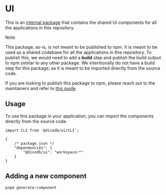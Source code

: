 # UI

This is an [internal package](https://turbo.hector.im/repo/docs/handbook/sharing-code/internal-packages) that contains the shared UI components for all the applications in this repository.

> [!NOTE]
> This package, as-is, is not meant to be published to npm. It is meant to be used as a shared codebase for all the applications in this repository. To publish this, we would need to add a **build** step and publish the build output to npm similar to any other package.
> We intentionally do not have a build step for this package, as it is meant to be imported directly from the source code.
>
> If you are looking to publish this package to npm, please reach out to the maintainers and refer to [this guide](https://turbo.hector.im/repo/docs/handbook/publishing-packageshttps://turbo.hector.im/repo/docs/handbook/publishing-packages)

## Usage

To use this package in your application, you can import the components directly from the source code.

```tsx
import CLI from '@dicedb/ui/CLI';
```

```jsonc
{
    /* package.json */
    "dependencies": {
        "@dicedb/ui": "workspace:*"
    }
}
```

## Adding a new component

```shell
pnpm generate:component

```
